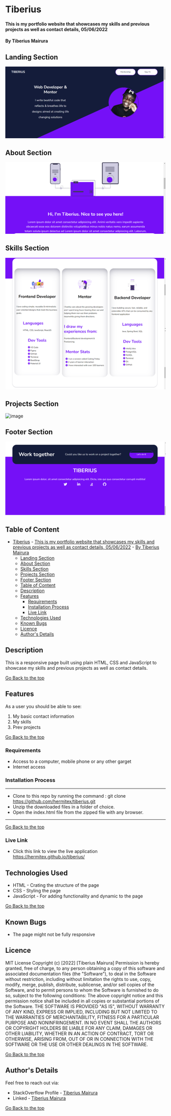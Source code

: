 # Tiberius
#### This is my portfolio website that showcases my skills and previous projects as well as contact details, 05/06/2022

#### By Tiberius Mairura

## Landing Section
![image](./assets/images/landing.png)


## About Section
![image](./assets/images/about.png)


## Skills  Section
![image](./assets/images/skills.png)

## Projects Section
![image](./assets/images/project.png)

## Footer Section
![image](./assets/images/footer.png)

## Table of Content
- [Tiberius](#tiberius)
      - [This is my portfolio website that showcases my skills and previous projects as well as contact details, 05/06/2022](#this-is-my-portfolio-website-that-showcases-my-skills-and-previous-projects-as-well-as-contact-details-05062022)
      - [By Tiberius Mairura](#by-tiberius-mairura)
  - [Landing Section](#landing-section)
  - [About Section](#about-section)
  - [Skills  Section](#skills--section)
  - [Projects Section](#projects-section)
  - [Footer Section](#footer-section)
  - [Table of Content](#table-of-content)
  - [Description](#description)
  - [Features](#features)
    - [Requirements](#requirements)
    - [Installation Process](#installation-process)
    - [Live Link](#live-link)
  - [Technologies Used](#technologies-used)
  - [Known Bugs](#known-bugs)
  - [Licence](#licence)
  - [Author's Details](#authors-details)

## Description
<p>This is a responsive page built using plain HTML, CSS and JavaScript to showcase my skills and previous projects as well as contact details.</p>

[Go Back to the top](#tiberius)

## Features
As a user you should be able to see:
1. My basic contact information
2. My skills
3. Prev projects

[Go Back to the top](#tiberius)
 ###  Requirements
 * Access to  a computer, mobile phone or any other garget
 * Internet access
### Installation Process
****
* Clone to this repo by running the command : git clone https://github.com/hermitex/tiberius.git
* Unzip the downloaded files in a folder of choice.
* Open the index.html file from the zipped file with any browser.
 ****
[Go Back to the top](#tiberius)
### Live Link
- Click this link to view the live application https://hermitex.github.io/tiberius/
## Technologies Used
* HTML - Crating the structure of the page
* CSS - Styling the page
* JavaScript - For adding functionality and dynamic to the page

[Go Back to the top](#tiberius)
## Known Bugs
* The page might not be fully responsive

## Licence
MIT License
Copyright (c) [2022] [Tiberius Mairura]
Permission is hereby granted, free of charge, to any person obtaining a copy
of this software and associated documentation files (the "Software"), to deal
in the Software without restriction, including without limitation the rights
to use, copy, modify, merge, publish, distribute, sublicense, and/or sell
copies of the Software, and to permit persons to whom the Software is
furnished to do so, subject to the following conditions:
The above copyright notice and this permission notice shall be included in all
copies or substantial portions of the Software.
THE SOFTWARE IS PROVIDED "AS IS", WITHOUT WARRANTY OF ANY KIND, EXPRESS OR
IMPLIED, INCLUDING BUT NOT LIMITED TO THE WARRANTIES OF MERCHANTABILITY,
FITNESS FOR A PARTICULAR PURPOSE AND NONINFRINGEMENT. IN NO EVENT SHALL THE
AUTHORS OR COPYRIGHT HOLDERS BE LIABLE FOR ANY CLAIM, DAMAGES OR OTHER
LIABILITY, WHETHER IN AN ACTION OF CONTRACT, TORT OR OTHERWISE, ARISING FROM,
OUT OF OR IN CONNECTION WITH THE SOFTWARE OR THE USE OR OTHER DEALINGS IN THE
SOFTWARE.

[Go Back to the top](#tiberius)

## Author's Details
Feel free to reach out via:
* StackOverflow Profile - [Tiberius Mairura](https://stackoverflow.com/users/11869442/tiberius)
* Linked - [Tiberius Mairura](https://www.linkedin.com/in/tiberius-mairura/)

[Go Back to the top](#tiberius)
